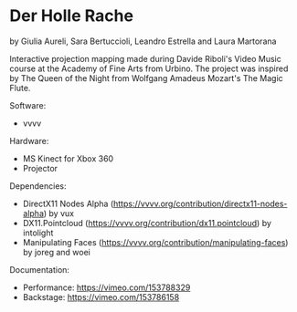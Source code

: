 # Der Holle Rache
by Giulia Aureli, Sara Bertuccioli, Leandro Estrella and Laura Martorana

Interactive projection mapping made during Davide Riboli's Video Music course at the Academy of Fine Arts from Urbino.
The project was inspired by The Queen of the Night from Wolfgang Amadeus Mozart's The Magic Flute.

Software:
- vvvv

Hardware:
- MS Kinect for Xbox 360
- Projector

Dependencies:
- DirectX11 Nodes Alpha (https://vvvv.org/contribution/directx11-nodes-alpha) by vux
- DX11.Pointcloud (https://vvvv.org/contribution/dx11.pointcloud) by intolight
- Manipulating Faces (https://vvvv.org/contribution/manipulating-faces) by joreg and woei

Documentation:
- Performance: https://vimeo.com/153788329
- Backstage: https://vimeo.com/153786158
